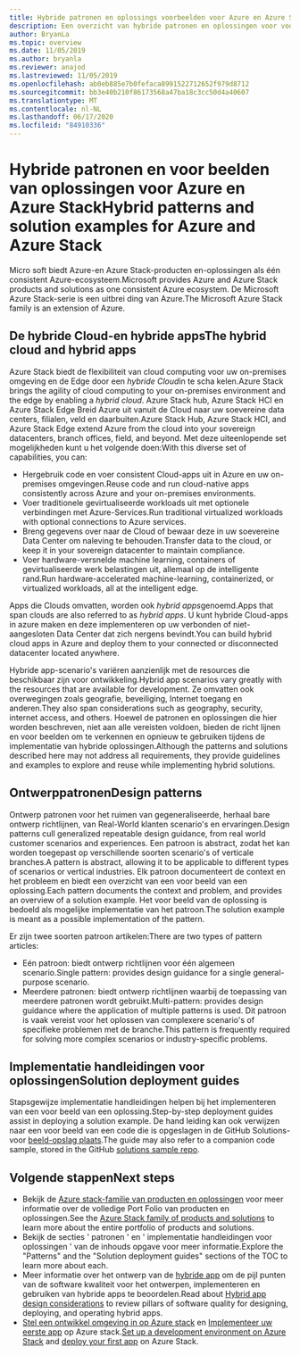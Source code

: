 ```yaml
---
title: Hybride patronen en oplossings voorbeelden voor Azure en Azure Stack hub
description: Een overzicht van hybride patronen en oplossingen voor voor beelden voor het leren en bouwen van hybride oplossingen op Azure en Azure Stack hub.
author: BryanLa
ms.topic: overview
ms.date: 11/05/2019
ms.author: bryanla
ms.reviewer: anajod
ms.lastreviewed: 11/05/2019
ms.openlocfilehash: ab0eb885e7b0fefaca8991522712652f979d8712
ms.sourcegitcommit: bb3e40b210f86173568a47ba18c3cc50d4a40607
ms.translationtype: MT
ms.contentlocale: nl-NL
ms.lasthandoff: 06/17/2020
ms.locfileid: "84910336"
---
```

# <a name="hybrid-patterns-and-solution-examples-for-azure-and-azure-stack"></a><span data-ttu-id="c836e-103">Hybride patronen en voor beelden van oplossingen voor Azure en Azure Stack</span><span class="sxs-lookup"><span data-stu-id="c836e-103">Hybrid patterns and solution examples for Azure and Azure Stack</span></span>

<span data-ttu-id="c836e-104">Micro soft biedt Azure-en Azure Stack-producten en-oplossingen als één consistent Azure-ecosysteem.</span><span class="sxs-lookup"><span data-stu-id="c836e-104">Microsoft provides Azure and Azure Stack products and solutions as one consistent Azure ecosystem.</span></span> <span data-ttu-id="c836e-105">De Microsoft Azure Stack-serie is een uitbrei ding van Azure.</span><span class="sxs-lookup"><span data-stu-id="c836e-105">The Microsoft Azure Stack family is an extension of Azure.</span></span>

## <a name="the-hybrid-cloud-and-hybrid-apps"></a><span data-ttu-id="c836e-106">De hybride Cloud-en hybride apps</span><span class="sxs-lookup"><span data-stu-id="c836e-106">The hybrid cloud and hybrid apps</span></span>

<span data-ttu-id="c836e-107">Azure Stack biedt de flexibiliteit van cloud computing voor uw on-premises omgeving en de Edge door een *hybride Cloud*in te scha kelen.</span><span class="sxs-lookup"><span data-stu-id="c836e-107">Azure Stack brings the agility of cloud computing to your on-premises environment and the edge by enabling a *hybrid cloud*.</span></span> <span data-ttu-id="c836e-108">Azure Stack hub, Azure Stack HCI en Azure Stack Edge Breid Azure uit vanuit de Cloud naar uw soevereine data centers, filialen, veld en daarbuiten.</span><span class="sxs-lookup"><span data-stu-id="c836e-108">Azure Stack Hub, Azure Stack HCI, and Azure Stack Edge extend Azure from the cloud into your sovereign datacenters, branch offices, field, and beyond.</span></span> <span data-ttu-id="c836e-109">Met deze uiteenlopende set mogelijkheden kunt u het volgende doen:</span><span class="sxs-lookup"><span data-stu-id="c836e-109">With this diverse set of capabilities, you can:</span></span>

- <span data-ttu-id="c836e-110">Hergebruik code en voer consistent Cloud-apps uit in Azure en uw on-premises omgevingen.</span><span class="sxs-lookup"><span data-stu-id="c836e-110">Reuse code and run cloud-native apps consistently across Azure and your on-premises environments.</span></span>
- <span data-ttu-id="c836e-111">Voer traditionele gevirtualiseerde workloads uit met optionele verbindingen met Azure-Services.</span><span class="sxs-lookup"><span data-stu-id="c836e-111">Run traditional virtualized workloads with optional connections to Azure services.</span></span>
- <span data-ttu-id="c836e-112">Breng gegevens over naar de Cloud of bewaar deze in uw soevereine Data Center om naleving te behouden.</span><span class="sxs-lookup"><span data-stu-id="c836e-112">Transfer data to the cloud, or keep it in your sovereign datacenter to maintain compliance.</span></span>
- <span data-ttu-id="c836e-113">Voer hardware-versnelde machine learning, containers of gevirtualiseerde werk belastingen uit, allemaal op de intelligente rand.</span><span class="sxs-lookup"><span data-stu-id="c836e-113">Run hardware-accelerated machine-learning, containerized, or virtualized workloads, all at the intelligent edge.</span></span>

<span data-ttu-id="c836e-114">Apps die Clouds omvatten, worden ook *hybrid apps*genoemd.</span><span class="sxs-lookup"><span data-stu-id="c836e-114">Apps that span clouds are also referred to as *hybrid apps*.</span></span> <span data-ttu-id="c836e-115">U kunt hybride Cloud-apps in azure maken en deze implementeren op uw verbonden of niet-aangesloten Data Center dat zich nergens bevindt.</span><span class="sxs-lookup"><span data-stu-id="c836e-115">You can build hybrid cloud apps in Azure and deploy them to your connected or disconnected datacenter located anywhere.</span></span>

<span data-ttu-id="c836e-116">Hybride app-scenario's variëren aanzienlijk met de resources die beschikbaar zijn voor ontwikkeling.</span><span class="sxs-lookup"><span data-stu-id="c836e-116">Hybrid app scenarios vary greatly with the resources that are available for development.</span></span> <span data-ttu-id="c836e-117">Ze omvatten ook overwegingen zoals geografie, beveiliging, Internet toegang en anderen.</span><span class="sxs-lookup"><span data-stu-id="c836e-117">They also span considerations such as geography, security, internet access, and others.</span></span> <span data-ttu-id="c836e-118">Hoewel de patronen en oplossingen die hier worden beschreven, niet aan alle vereisten voldoen, bieden de richt lijnen en voor beelden om te verkennen en opnieuw te gebruiken tijdens de implementatie van hybride oplossingen.</span><span class="sxs-lookup"><span data-stu-id="c836e-118">Although the patterns and solutions described here may not address all requirements, they provide guidelines and examples to explore and reuse while implementing hybrid solutions.</span></span>

## <a name="design-patterns"></a><span data-ttu-id="c836e-119">Ontwerppatronen</span><span class="sxs-lookup"><span data-stu-id="c836e-119">Design patterns</span></span>

<span data-ttu-id="c836e-120">Ontwerp patronen voor het ruimen van gegeneraliseerde, herhaal bare ontwerp richtlijnen, van Real-World klanten scenario's en ervaringen.</span><span class="sxs-lookup"><span data-stu-id="c836e-120">Design patterns cull generalized repeatable design guidance, from real world customer scenarios and experiences.</span></span> <span data-ttu-id="c836e-121">Een patroon is abstract, zodat het kan worden toegepast op verschillende soorten scenario's of verticale branches.</span><span class="sxs-lookup"><span data-stu-id="c836e-121">A pattern is abstract, allowing it to be applicable to different types of scenarios or vertical industries.</span></span> <span data-ttu-id="c836e-122">Elk patroon documenteert de context en het probleem en biedt een overzicht van een voor beeld van een oplossing.</span><span class="sxs-lookup"><span data-stu-id="c836e-122">Each pattern documents the context and problem, and provides an overview of a solution example.</span></span> <span data-ttu-id="c836e-123">Het voor beeld van de oplossing is bedoeld als mogelijke implementatie van het patroon.</span><span class="sxs-lookup"><span data-stu-id="c836e-123">The solution example is meant as a possible implementation of the pattern.</span></span>

<span data-ttu-id="c836e-124">Er zijn twee soorten patroon artikelen:</span><span class="sxs-lookup"><span data-stu-id="c836e-124">There are two types of pattern articles:</span></span>

- <span data-ttu-id="c836e-125">Eén patroon: biedt ontwerp richtlijnen voor één algemeen scenario.</span><span class="sxs-lookup"><span data-stu-id="c836e-125">Single pattern: provides design guidance for a single general-purpose scenario.</span></span>
- <span data-ttu-id="c836e-126">Meerdere patronen: biedt ontwerp richtlijnen waarbij de toepassing van meerdere patronen wordt gebruikt.</span><span class="sxs-lookup"><span data-stu-id="c836e-126">Multi-pattern: provides design guidance where the application of multiple patterns is used.</span></span> <span data-ttu-id="c836e-127">Dit patroon is vaak vereist voor het oplossen van complexere scenario's of specifieke problemen met de branche.</span><span class="sxs-lookup"><span data-stu-id="c836e-127">This pattern is frequently required for solving more complex scenarios or industry-specific problems.</span></span>

## <a name="solution-deployment-guides"></a><span data-ttu-id="c836e-128">Implementatie handleidingen voor oplossingen</span><span class="sxs-lookup"><span data-stu-id="c836e-128">Solution deployment guides</span></span>

<span data-ttu-id="c836e-129">Stapsgewijze implementatie handleidingen helpen bij het implementeren van een voor beeld van een oplossing.</span><span class="sxs-lookup"><span data-stu-id="c836e-129">Step-by-step deployment guides assist in deploying a solution example.</span></span> <span data-ttu-id="c836e-130">De hand leiding kan ook verwijzen naar een voor beeld van een code die is opgeslagen in de GitHub Solutions-voor [beeld-opslag plaats](https://github.com/Azure-Samples/azure-intelligent-edge-patterns).</span><span class="sxs-lookup"><span data-stu-id="c836e-130">The guide may also refer to a companion code sample, stored in the GitHub [solutions sample repo](https://github.com/Azure-Samples/azure-intelligent-edge-patterns).</span></span>

## <a name="next-steps"></a><span data-ttu-id="c836e-131">Volgende stappen</span><span class="sxs-lookup"><span data-stu-id="c836e-131">Next steps</span></span>

- <span data-ttu-id="c836e-132">Bekijk de [Azure stack-familie van producten en oplossingen](/azure-stack) voor meer informatie over de volledige Port Folio van producten en oplossingen.</span><span class="sxs-lookup"><span data-stu-id="c836e-132">See the [Azure Stack family of products and solutions](/azure-stack) to learn more about the entire portfolio of products and solutions.</span></span>
- <span data-ttu-id="c836e-133">Bekijk de secties ' patronen ' en ' implementatie handleidingen voor oplossingen ' van de inhouds opgave voor meer informatie.</span><span class="sxs-lookup"><span data-stu-id="c836e-133">Explore the "Patterns" and the "Solution deployment guides" sections of the TOC to learn more about each.</span></span>
- <span data-ttu-id="c836e-134">Meer informatie over het ontwerp van de [hybride app](overview-app-design-considerations.md) om de pijl punten van de software kwaliteit voor het ontwerpen, implementeren en gebruiken van hybride apps te beoordelen.</span><span class="sxs-lookup"><span data-stu-id="c836e-134">Read about [Hybrid app design considerations](overview-app-design-considerations.md) to review pillars of software quality for designing, deploying, and operating hybrid apps.</span></span>
- <span data-ttu-id="c836e-135">[Stel een ontwikkel omgeving in op Azure stack](/azure-stack/user/azure-stack-dev-start.md) en [Implementeer uw eerste app](/azure-stack/user/azure-stack-dev-start-deploy-app.md) op Azure stack.</span><span class="sxs-lookup"><span data-stu-id="c836e-135">[Set up a development environment on Azure Stack](/azure-stack/user/azure-stack-dev-start.md) and [deploy your first app](/azure-stack/user/azure-stack-dev-start-deploy-app.md) on Azure Stack.</span></span>
